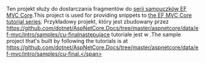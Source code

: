<span data-ttu-id="da1af-101">Ten projekt służy do dostarczania fragmentów do [serii samouczków EF MVC Core](https://docs.microsoft.com/aspnet/core/data/ef-mvc/intro).</span><span class="sxs-lookup"><span data-stu-id="da1af-101">This project is used for providing snippets to [the EF MVC Core tutorial series](https://docs.microsoft.com/aspnet/core/data/ef-mvc/intro).</span></span> <span data-ttu-id="da1af-102">Przykładowy projekt, który jest zbudowany przez https://github.com/dotnet/AspNetCore.Docs/tree/master/aspnetcore/data/ef-mvc/intro/samples/cu-finalnastępujące tutoriale jest w .</span><span class="sxs-lookup"><span data-stu-id="da1af-102">The sample project that's built by following the tutorials is at https://github.com/dotnet/AspNetCore.Docs/tree/master/aspnetcore/data/ef-mvc/intro/samples/cu-final.</span></span>

